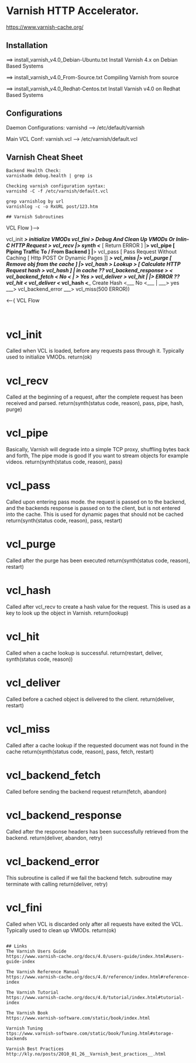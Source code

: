 # Varnish HTTP Accelerator.

https://www.varnish-cache.org/


## Installation

==> install_varnish_v4.0_Debian-Ubuntu.txt
Install Varnish 4.x on Debian Based Systems 

==> install_varnish_v4.0_From-Source.txt
Compiling Varnish from source

==> install_varnish_v4.0_Redhat-Centos.txt
Install Varnish v4.0 on Redhat Based Systems


## Configurations

Daemon Configurations: varnishd --> /etc/default/varnish

Main VCL Conf: varnish.vcl --> /etc/varnish/default.vcl


## Varnish Cheat Sheet

```
Backend Health Check: 
varnishadm debug.health | grep is

Checking varnish configuration syntax:
varnishd -C -f /etc/varnish/default.vcl

grep varnishlog by url 
varnishlog -c -o RxURL post/123.htm

## Varnish Subroutines

```
 VCL Flow }-->

 vcl_init ___> initialize VMODs
 vcl_fini ___> Debug And Clean Up VMODs Or Inlin-C
 HTTP Request ___> vcl_recv
                     |______> synth <___ [ Return ERROR ]
                     |______> vcl_pipe   [ Piping Traffic To / From Backend ]
                     |______> vcl_pass   [ Pass Request Without Caching [ Http POST Or Dynamic Pages ]] ___> vcl_miss
                     |______> vcl_purge  [ Remove obj from the cache ]
                     |______> vcl_hash  ___> Lookup ___> [ Calculate HTTP Request hash ___> vcl_hash ]
                                                                                               |
                                                                                            in cache ??
                                 vcl_backend_response ___> <___ vcl_backend_fetch <___ No <___ | ___> Yes ___> vcl_deliver ___> vcl_hit
                                                          |
                                                          |_______________________> ERROR ??
                 vcl_hit <___ vcl_deliver <___ vcl_hash <___ Create Hash <___ No <___ | ___> yes ___> vcl_backend_error ___> vcl_miss(500 ERROR))


 <--{ VCL Flow
```
 
```
# vcl_init
Called when VCL is loaded, before any requests pass through it. Typically used to initialize VMODs.
return(ok)
 
# vcl_recv
Called at the beginning of a request, after the complete request has been received and parsed.
return(synth(status code, reason), pass, pipe, hash, purge)
 
# vcl_pipe
Basically, Varnish will degrade into a simple TCP proxy, shuffling bytes back and forth,
The pipe mode is good If you want to stream objects for example videos.
return(synth(status code, reason), pass)

# vcl_pass
Called upon entering pass mode. the request is passed on to the backend, 
and the backends response is passed on to the client, but is not entered into the cache. 
This is used for dynamic pages that should not be cached return(synth(status code, reason), pass, restart)
 
# vcl_purge
Called after the purge has been executed
return(synth(status code, reason), restart)
 
# vcl_hash
Called after vcl_recv to create a hash value for the request. This is used as a key to look up the object in Varnish.
return(lookup)
 
# vcl_hit
Called when a cache lookup is successful.
return(restart, deliver, synth(status code, reason))
 
# vcl_deliver
Called before a cached object is delivered to the client.
return(deliver, restart)
 
# vcl_miss
Called after a cache lookup if the requested document was not found in the cache
return(synth(status code, reason), pass, fetch, restart)
 
# vcl_backend_fetch
Called before sending the backend request
return(fetch, abandon)
 
# vcl_backend_response
Called after the response headers has been successfully retrieved from the backend.
return(deliver, abandon, retry)
 
# vcl_backend_error
This subroutine is called if we fail the backend fetch.
subroutine may terminate with calling return(deliver, retry)
 
# vcl_fini
Called when VCL is discarded only after all requests have exited the VCL. Typically used to clean up VMODs.
return(ok)
```

## Links
The Varnish Users Guide
https://www.varnish-cache.org/docs/4.0/users-guide/index.html#users-guide-index

The Varnish Reference Manual
https://www.varnish-cache.org/docs/4.0/reference/index.html#reference-index

The Varnish Tutorial
https://www.varnish-cache.org/docs/4.0/tutorial/index.html#tutorial-index

The Varnish Book
https://www.varnish-software.com/static/book/index.html

Varnish Tuning
ttps://www.varnish-software.com/static/book/Tuning.html#storage-backends

Varnish Best Practices
http://kly.no/posts/2010_01_26__Varnish_best_practices__.html
